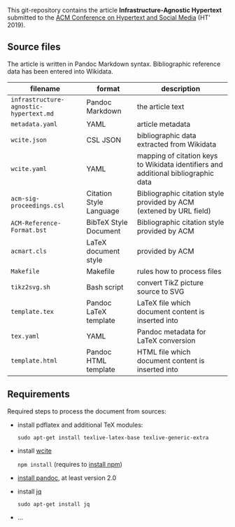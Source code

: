This git-repository contains the article **Infrastructure-Agnostic Hypertext** submitted to the [ACM Conference on Hypertext and Social Media](https://ht.acm.org/ht2019/) (HT' 2019).

## Source files

The article is written in Pandoc Markdown syntax. Bibliographic reference data has been entered into Wikidata.

| filename  | format | description |
|-----------|--------|-------------|
| `infrastructure-agnostic-hypertext.md` | Pandoc Markdown | the article text
| `metadata.yaml` | YAML | article metadata
| `wcite.json` | CSL JSON | bibliographic data extracted from Wikidata
| `wcite.yaml` | YAML | mapping of citation keys to Wikidata identifiers and additional bibliographic data
| `acm-sig-proceedings.csl` | Citation Style Language | Bibliographic citation style provided by ACM (extened by URL field)
| `ACM-Reference-Format.bst` | BibTeX Style Document | Bibliographic citation style provided by ACM
| `acmart.cls` | LaTeX document style  | provided by ACM
| `Makefile` | Makefile | rules how to process files
| `tikz2svg.sh` | Bash script | convert TikZ picture source to SVG
| `template.tex` | Pandoc LaTeX template | LaTeX file which document content is inserted into
| `tex.yaml` | YAML | Pandoc metadata for LaTeX conversion
| `template.html` | Pandoc HTML template | HTML file which document content is inserted into

## Requirements

Required steps to process the document from sources:

* install pdflatex and additional TeX modules:

   `sudo apt-get install texlive-latex-base texlive-generic-extra`

* install [wcite](http://wikicite.org/wcite/)

   `npm install` (requires to [install npm](https://www.npmjs.com/get-npm))

* [install pandoc](https://pandoc.org/installing), at least version 2.0

* install [jq](https://stedolan.github.io/jq/)

   `sudo apt-get install jq`

* ...
